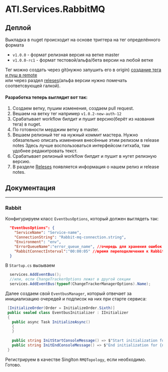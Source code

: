 # ATI.Services.RabbitMQ
## Деплой
Выкладка в nuget происходит на основе триггера на тег определённого формата 
- `v1.0.0` - формат релизная версия на ветке master 
- `v1.0.0-rc1` - формат тестовой/альфа/бета версии на любой ветке  

Тег можно создать через git(нужно запушить его в origin) [создание тега и пуш в remote](https://git-scm.com/book/en/v2/Git-Basics-Tagging)  
или через раздел [releses](https://github.com/atidev/ATI.Services.RabbitMQ/releases)(альфа версии нужно помечать соответсвующей галкой).

#### Разработка теперь выглядит вот так:
1. Создаем ветку, пушим изменения, создаем pull request.
2. Вешаем на ветку тег например `v1.0.2-new-auth-12`
3. Срабатывает workflow билдит и пушит версию(берёт из названия тега) в nuget.
4. По готовности мерджим ветку в master.
5. Вешаем релизный тег на нужный коммит мастера.
Нужно обязательно описать изменения внесённые этим релизом в release notes
Здесь лучше воспользоваться интерфейсом гитхаба, там удобнее редакитровать текст.
6. Срабатывает релизный workflow билдит и пушит в нугет релизную версию.
7. В разделе [Releses](https://github.com/atidev/ATI.Services.RabbitMQ/releases) появляется информация о нашем релиз и release notes.

## Документация
---
### Rabbit

Конфигурируем класс `EventbusOptions`, который должен выглядеть так:
```json 
  "EventbusOptions": {
    "ServiceName": "Service-name",
    "ConnectionString": "Rabbit-mq-connection.string",
    "Environment": "env",
    "ErrorQueueName":"error_queue_name", //очередь для хранения ошибок обработки сообщений
    "RabbitConnectInterval":"00:00:05" //время переподключения к RabbitMQ 
  }
```
В `Startup.cs` вызываем 
```c#
  services.AddEventBus();
  //или, если ChangeTrackerOptions лежат в другой секции
  services.AddEventBus(typeof(ChangeTrackerManagerOptions).Name);
```
Далее создаем свой `EventbusManager`, который отвечает за инициализацию очередей и подписок на них при старте сервиса:
```c#
 [InitializeOrder(Order = InitializeOrder.Sixth)]
 public sealed class EventbusInitializer : IInitializer
 {
   public async Task InitializeAsync()
   {
   }
   
   public string InitStartConsoleMessage() => $"Start initialization for {nameof(EventbusInitializer)}";
   public string InitEndConsoleMessage() => $"End initialization for {nameof(EventbusInitializer)}";
 }
```
Регистрируем в качестве Singlton `RMQTopology`, если необходимо. 
Готово.


